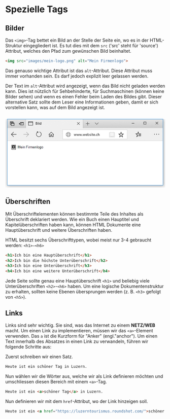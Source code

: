 # Spezielle Tags
## Bilder
Das `<img>`-Tag bettet ein Bild an der Stelle der Seite ein, wo es in der HTML-Struktur eingegliedert ist. Es tut dies mit dem `src` ('src' steht für 'source') Attribut, welches den Pfad zum gewünschen Bild beinhaltet.

```html
<img src="images/mein-logo.png" alt="Mein Firmenlogo">
```

Das genauso wichtige Attribut ist das `alt`-Attribut. Diese Attribut muss immer vorhanden sein. Es darf jedoch explizit leer gelassen werden.

Der Text im `alt`-Attribut wird angezeigt, wenn das Bild nicht geladen werden kann. Dies ist nützlich für Sehbehinderte, für Suchmaschinen (können keine Bilder sehen) und wenn es einen Fehler beim Laden des Bildes gibt. Dieser alternative Satz sollte dem Leser eine Informationen geben, damit er sich vorstellen kann, was auf dem Bild angezeigt ist.

```
```

![Alt Tag eines <img>](src/img-alt.jpg)

## Überschriften
Mit Überschriftelementen können bestimmte Teile des Inhaltes als Überschrift deklariert werden. Wie ein Buch einen Hauptitel und Kapitelüberschriften haben kann, können HTML Dokumente eine Hauptüberschrift und weitere Überschriften haben. 

HTML besitzt sechs Überschrifttypen, wobei meist nur 3-4 gebraucht werden: `<h1>–<h6>`

```html
<h1>Ich bin eine Hauptüberschrift</h1>
<h2>Ich bin die höchste Unterüberschrift</h2>
<h3>Ich bin eine Unterüberschrift</h3>
<h4>Ich bin eine weitere Unterüberschrift</h4>
```

Jede Seite sollte genau eine Hauptüberschrift `<h1>` und beliebig viele Unterüberschriften `<h2>`-`<h6>` haben.
Um eine logische Dokumentenstruktur zu erhalten, sollten keine Ebenen übersprungen werden (z. B. `<h3>` gefolgt von `<h5>`).

## Links
Links sind sehr wichtig. Sie sind, was das Internet zu einem **NETZ/WEB** macht. Um einen Link zu implementieren, müssen wir das `<a>`-Element verwenden. Das `a` ist die Kurzform für "Anker" (engl."anchor"). Um einen Text innerhalb des Absatzes in einen Link zu verwandeln, führen wir folgende Schritte aus:

Zuerst schreiben wir einen Satz.
```html
Heute ist ein schöner Tag in Luzern.
```
Nun wählen wir die Wörter aus, welche wir als Link definieren möchten und umschliessen diesen Bereich mit einem `<a>`-Tag.

```html
Heute ist ein <a>schöner Tag</a> in Luzern.
```
Nun definieren wir mit dem `href`-Attribut, wo der Link hinzeigen soll.

```html
Heute ist ein <a href="https://luzerntourismus.roundshot.com/">schöner Tag</a> in Luzern.
```